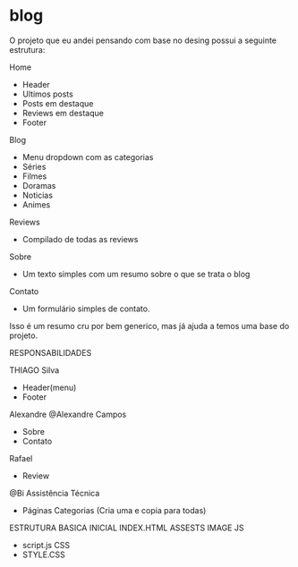 # blog
O projeto que eu andei pensando com base no desing possui a seguinte estrutura:

Home

- Header
- Ultimos posts
- Posts em destaque
- Reviews em destaque
- Footer

Blog

- Menu dropdown com as categorias
- Séries
- Filmes
- Doramas
- Noticias
- Animes

Reviews

- Compilado de todas as reviews

Sobre

- Um texto simples com um resumo sobre o que se trata o blog

Contato

- Um formulário simples de contato.

Isso é um resumo cru por bem generico, mas já ajuda a temos uma base do projeto.

RESPONSABILIDADES

THIAGO Silva
- Header(menu)
- Footer

Alexandre @Alexandre Campos 
- Sobre
- Contato

Rafael
- Review

@Bi Assistência Técnica 
- Páginas Categorias (Cria uma e copia para todas)


ESTRUTURA BASICA INICIAL
INDEX.HTML
ASSESTS
IMAGE
JS
- script.js
CSS
- STYLE.CSS
   
  
